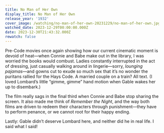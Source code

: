 ```yaml
---
title: No Man of Her Own
display_title: No Man of Her Own
release_year: '1932'
cover_image: /watching/no-man-of-her-own-20231229/no-man-of-her-own.jpg
watched_date: 2023-12-29T00:00:00.000Z
date: 2023-12-30T21:43:32.000Z
rewatch: false
---
```

Pre-Code movies once again showing how our current cinematic moment is devoid of heat—when Connie and Babe make out in the library, I was worried the books would combust. Ladies constantly interrupted in the act of dressing, just casually walking around in lingerie—sorry, _lounging pajamas_—and gowns cut to exude so much sex that it’s no wonder the puritans rallied for the Hays Code. A married couple on a train? All text. (I loved Lombard’s little “gimme, gimme” hand motion when Gable wakes her up to disembark.)

The film really sags in the final third when Connie and Babe stop sharing the screen. It also made me think of _Remember the Night_, and the way both films are driven to redeem their characters through punishment—they have to perform penance, or we cannot root for their happy ending.

Lastly: Gable didn’t deserve Lombard here, and neither did he in real life. I said what I said!
